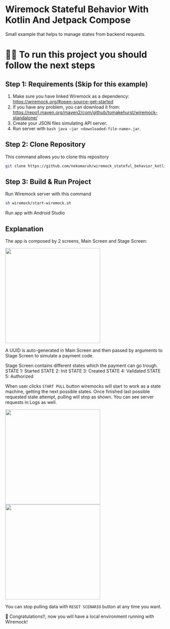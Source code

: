 # Wiremock Stateful Behavior With Kotlin And Jetpack Compose
Small example that helps to manage states from backend requests.

# 👨‍💻 To run this project you should follow the next steps

Step 1: Requirements (Skip for this example)
------------------------------

1. Make sure you have linked Wiremock as a dependency: https://wiremock.org/#open-source-get-started
2. If you have any problem, you can download it from: https://repo1.maven.org/maven2/com/github/tomakehurst/wiremock-standalone/
3. Create your JSON files simulating API server.
4. Run server with `bash java –jar <downloaded-file-name>.jar`.


Step 2: Clone Repository
-------------------------------    

This command allows you to clone this repository

```bash
git clone https://github.com/nekomaruh/wiremock_stateful_behavior_kotlin_jetpack_compose.git
```


Step 3: Build & Run Project
-------------------------------

Run Wiremock server with this command

```bash
sh wiremock/start-wiremock.sh
```

Run app with Android Studio
    
    
Explanation
-------------------------------

The app is composed by 2 screens, Main Screen and Stage Screen:

<img src="https://user-images.githubusercontent.com/42304227/216477991-dd2205f1-c2b9-4f6f-95e1-b056f8654003.png" width="300">

A UUID is auto-generated in Main Screen and then passed by arguments to Stage Screen to simulate a payment code.

Stage Screen contains different states which the payment can go trough.
STATE 1: Started
STATE 2: Init
STATE 3: Created
STATE 4: Validated
STATE 5: Authorized

When user clicks `START PULL` button wiremocks will start to work as a state machine, getting the next possible states. Once finished last possible requested state attempt, pulling will stop as shown. You can see server requests in Logs as well.

<p align="left">
      <img src="https://user-images.githubusercontent.com/42304227/216478724-b6e249a1-8ae3-4df2-9b4b-14264019cb64.png" width="300">
      <img src="https://user-images.githubusercontent.com/42304227/216478835-ab887a34-baef-462b-a15c-13747ae83724.png" width="300">
</p>

You can stop pulling data with `RESET SCENARIO` button at any time you want.

🥳 Congratulations!!, now you will have a local environment running with Wiremock!
